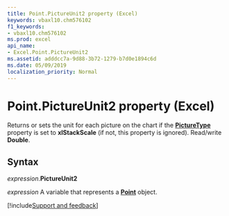 ```yaml
---
title: Point.PictureUnit2 property (Excel)
keywords: vbaxl10.chm576102
f1_keywords:
- vbaxl10.chm576102
ms.prod: excel
api_name:
- Excel.Point.PictureUnit2
ms.assetid: adddcc7a-9d88-3b72-1279-b7d0e1894c6d
ms.date: 05/09/2019
localization_priority: Normal
---
```



# Point.PictureUnit2 property (Excel)

Returns or sets the unit for each picture on the chart if the **[PictureType](Excel.Point.PictureType.md)** property is set to **xlStackScale** (if not, this property is ignored). Read/write **Double**.


## Syntax

_expression_.**PictureUnit2**

_expression_ A variable that represents a **[Point](Excel.Point(object).md)** object.



[!include[Support and feedback](~/includes/feedback-boilerplate.md)]